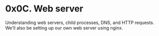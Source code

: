 <h1>0x0C. Web server </h1>
Understanding web servers, child processes, DNS, and HTTP requests. We'll also be setting up our own web server using nginx.